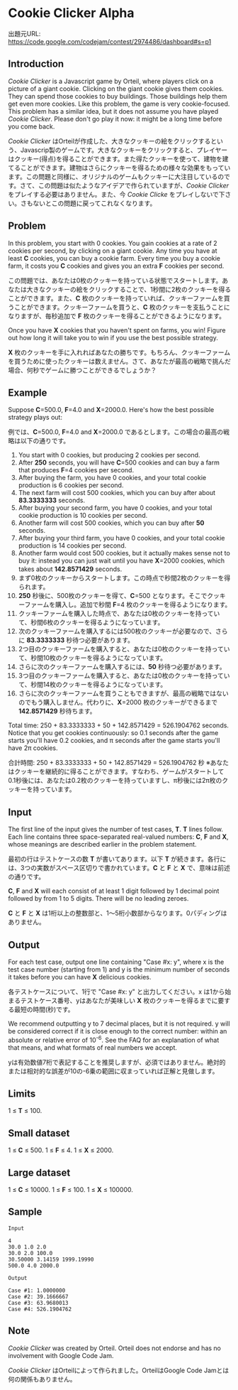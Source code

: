 # Cookie Clicker Alpha

出題元URL: https://code.google.com/codejam/contest/2974486/dashboard#s=p1

## Introduction

*Cookie Clicker* is a Javascript game by Orteil, where players click on a picture of a giant cookie. Clicking on the giant cookie gives them cookies. They can spend those cookies to buy buildings. Those buildings help them get even more cookies. Like this problem, the game is very cookie-focused. This problem has a similar idea, but it does not assume you have played *Cookie Clicker*. Please don't go play it now: it might be a long time before you come back.

*Cookie Clicker* はOrteilが作成した、大きなクッキーの絵をクリックするという、Javascrip製のゲームです。大きなクッキーをクリックすると、プレイヤーはクッキー(得点)を得ることができます。また得たクッキーを使って、建物を建てることができます。建物はさらにクッキーを得るための様々な効果をもっています。この問題と同様に、オリジナルのゲームもクッキーに大注目しているのです。さて、この問題は似たようなアイデアで作られていますが、*Cookie Clicker* をプレイする必要はありません。また、今 *Cookie Clicke* をプレイしないで下さい。さもないとこの問題に戻ってこれなくなります。

## Problem

In this problem, you start with 0 cookies. You gain cookies at a rate of 2 cookies per second, by clicking on a giant cookie. Any time you have at least **C** cookies, you can buy a cookie farm. Every time you buy a cookie farm, it costs you **C** cookies and gives you an extra **F** cookies per second.

この問題では、あなたは0枚のクッキーを持っている状態でスタートします。あなたは大きなクッキーの絵をクリックすることで、1秒間に2枚のクッキーを得ることができます。また、**C** 枚のクッキーを持っていれば、クッキーファームを買うことができます。クッキーファームを買うと、**C** 枚のクッキーを支払うことになりますが、毎秒追加で **F** 枚のクッキーを得ることができるようになります。

Once you have **X** cookies that you haven't spent on farms, you win! Figure out how long it will take you to win if you use the best possible strategy.

**X** 枚のクッキーを手に入れればあなたの勝ちです。もちろん、クッキーファームを買うために使ったクッキーは数えません。さて、あなたが最高の戦略で挑んだ場合、何秒でゲームに勝つことができるでしょうか？

## Example

Suppose **C**=500.0, **F**=4.0 and **X**=2000.0. Here's how the best possible strategy plays out:

例では、**C**=500.0, **F**=4.0 and **X**=2000.0 であるとします。この場合の最高の戦略は以下の通りです。

1. You start with 0 cookies, but producing 2 cookies per second.
2. After **250** seconds, you will have **C**=500 cookies and can buy a farm that produces **F**=4 cookies per second.
3. After buying the farm, you have 0 cookies, and your total cookie production is 6 cookies per second.
4. The next farm will cost 500 cookies, which you can buy after about **83.3333333** seconds.
5. After buying your second farm, you have 0 cookies, and your total cookie production is 10 cookies per second.
6. Another farm will cost 500 cookies, which you can buy after **50** seconds.
7. After buying your third farm, you have 0 cookies, and your total cookie production is 14 cookies per second.
8. Another farm would cost 500 cookies, but it actually makes sense not to buy it: instead you can just wait until you have **X**=2000 cookies, which takes about **142.8571429** seconds.
　
1. まず0枚のクッキーからスタートします。この時点で秒間2枚のクッキーを得られます。
2. **250** 秒後に、500枚のクッキーを得て、**C**=500 となります。そこでクッキーファームを購入し。追加で秒間 **F**=4 枚のクッキーを得るようになります。
3. クッキーファームを購入した時点で、あなたは0枚のクッキーを持っていて、秒間6枚のクッキーを得るようになっています。
4. 次のクッキーファームを購入するには500枚のクッキーが必要なので、さらに **83.3333333** 秒待つ必要があります。
5. 2つ目のクッキーファームを購入すると、あなたは0枚のクッキーを持っていて、秒間10枚のクッキーを得るようになっています。
6. さらに次のクッキーファームを購入するには、**50** 秒待つ必要があります。
7. 3つ目のクッキーファームを購入すると、あなたは0枚のクッキーを持っていて、秒間14枚のクッキーを得るようになっています。
8. さらに次のクッキーファームを買うこともできますが、最高の戦略ではないのでもう購入しません。代わりに、**X**=2000 枚のクッキーができるまで **142.8571429** 秒待ちます。

Total time: 250 + 83.3333333 + 50 + 142.8571429 = 526.1904762 seconds.
Notice that you get cookies continuously: so 0.1 seconds after the game starts you'll have 0.2 cookies, and π seconds after the game starts you'll have 2π cookies.

合計時間: 250 + 83.3333333 + 50 + 142.8571429 = 526.1904762 秒
※あなたはクッキーを継続的に得ることができます。すなわち、ゲームがスタートして0.1秒後には、あなたは0.2枚のクッキーを持っていますし、π秒後には2π枚のクッキーを持っています。

## Input

The first line of the input gives the number of test cases, **T**. **T** lines follow. Each line contains three space-separated real-valued numbers: **C**, **F** and **X**, whose meanings are described earlier in the problem statement.

最初の行はテストケースの数 **T** が書いてあります。以下 **T** が続きます。各行には、3つの実数がスペース区切りで書かれています。**C** と **F** と **X** で、意味は前述の通りです。

**C**, **F** and **X** will each consist of at least 1 digit followed by 1 decimal point followed by from 1 to 5 digits. There will be no leading zeroes.

**C** と **F** と **X** は1桁以上の整数部と、1～5桁小数部からなります。0パディングはありません。

## Output

For each test case, output one line containing "Case #x: y", where x is the test case number (starting from 1) and y is the minimum number of seconds it takes before you can have **X** delicious cookies.

各テストケースについて、1行で "Case #x: y" と出力してください。x は1から始まるテストケース番号、yはあなたが美味しい **X** 枚のクッキーを得るまでに要する最短の時間(秒)です。

We recommend outputting y to 7 decimal places, but it is not required. y will be considered correct if it is close enough to the correct number: within an absolute or relative error of 10<sup>-6</sup>. See the FAQ for an explanation of what that means, and what formats of real numbers we accept.

yは有効数値7桁で表記することを推奨しますが、必須ではありません。絶対的または相対的な誤差が10の-6乗の範囲に収まっていれば正解と見做します。

## Limits

1 ≤ **T** ≤ 100.

## Small dataset

1 ≤ **C** ≤ 500.
1 ≤ **F** ≤ 4.
1 ≤ **X** ≤ 2000.

## Large dataset

1 ≤ **C** ≤ 10000.
1 ≤ **F** ≤ 100.
1 ≤ **X** ≤ 100000.

## Sample

```
Input 

4
30.0 1.0 2.0
30.0 2.0 100.0
30.50000 3.14159 1999.19990
500.0 4.0 2000.0

Output

Case #1: 1.0000000
Case #2: 39.1666667
Case #3: 63.9680013
Case #4: 526.1904762
```

## Note

*Cookie Clicker* was created by Orteil. Orteil does not endorse and has no involvement with Google Code Jam.

*Cookie Clicker* はOrteilによって作られました。OrteilはGoogle Code Jamとは何の関係もありません。
